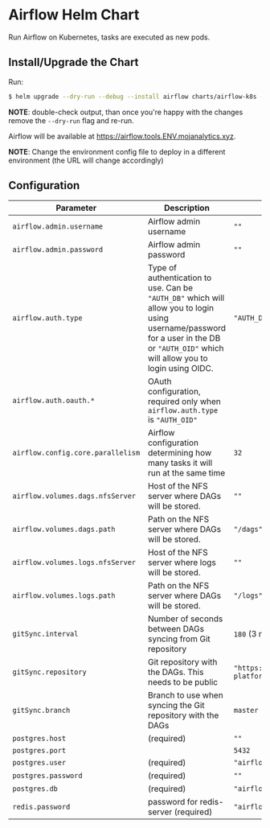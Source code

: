 # Airflow Helm Chart

Run Airflow on Kubernetes, tasks are executed as new pods.


## Install/Upgrade the Chart

Run:

```bash
$ helm upgrade --dry-run --debug --install airflow charts/airflow-k8s --namespace airflow -f chart-env-config/ENV/airflow-k8s.yml
```

**NOTE**: double-check output, than once you're happy with the changes remove
          the `--dry-run` flag and re-run.

Airflow will be available at <https://airflow.tools.ENV.mojanalytics.xyz>.

**NOTE**: Change the environment config file to deploy in a different environment
          (the URL will change accordingly)


## Configuration

| Parameter           | Description     | Default.    |
| ------------------- | --------------- | ----------- |
| `airflow.admin.username` | Airflow admin username | `""` |
| `airflow.admin.password` | Airflow admin password | `""` |
| `airflow.auth.type`         | Type of authentication to use. Can be `"AUTH_DB"` which will allow you to login using username/password for a user in the DB or `"AUTH_OID"` which will allow you to login using OIDC. | `"AUTH_DB"` |
| `airflow.auth.oauth.*` | OAuth configuration, required only when `airflow.auth.type` is `"AUTH_OID"` | |
| `airflow.config.core.parallelism` | Airflow configuration determining how many tasks it will run at the same time | `32` |
| `airflow.volumes.dags.nfsServer` | Host of the NFS server where DAGs will be stored. | `""` |
| `airflow.volumes.dags.path` | Path on the NFS server where DAGs will be stored. | `"/dags"` |
| `airflow.volumes.logs.nfsServer` | Host of the NFS server where logs will be stored. | `""` |
| `airflow.volumes.logs.path` | Path on the NFS server where DAGs will be stored. | `"/logs"` |
| `gitSync.interval`| Number of seconds between DAGs syncing from Git repository | `180` (3 minutes) |
| `gitSync.repository`| Git repository with the DAGs. This needs to be public | `"https://github.com/ministryofjustice/analytics-platform-airflow-example-dags"` |
| `gitSync.branch`| Branch to use when syncing the Git repository with the DAGs | `master` |
| `postgres.host`     | (required)      | `""`        |
| `postgres.port`     |                 | `5432`      |
| `postgres.user`     | (required)      | `"airflow"` |
| `postgres.password` | (required)      | `""`        |
| `postgres.db`       | (required)      | `"airflow"` |
| `redis.password`    | password for redis-server (required)      | `"airflow"` |
